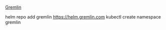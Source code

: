 [Gremlin](https://www.gremlin.com/community/tutorials/how-to-install-and-use-gremlin-with-kubernetes/)


helm repo add gremlin https://helm.gremlin.com
kubectl create namespace gremlin
